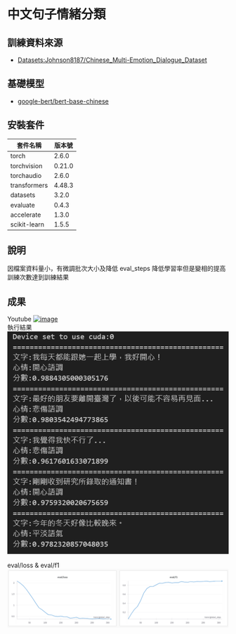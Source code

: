 # 中文句子情緒分類

## 訓練資料來源
- [Datasets:Johnson8187/Chinese_Multi-Emotion_Dialogue_Dataset](https://huggingface.co/datasets/Johnson8187/Chinese_Multi-Emotion_Dialogue_Dataset)

## 基礎模型
- [google-bert/bert-base-chinese](https://huggingface.co/google-bert/bert-base-chinese)

## 安裝套件
|套件名稱|版本號|
|  ----  | ----  |
|torch        | 2.6.0|
|torchvision  | 0.21.0|
|torchaudio   | 2.6.0|
|transformers | 4.48.3|
|datasets     | 3.2.0|
|evaluate     | 0.4.3|
|accelerate   | 1.3.0|
|scikit-learn | 1.5.5|


## 說明
因檔案資料量小，有微調批次大小及降低 eval_steps
降低學習率但是變相的提高訓練次數達到訓練結果
## 成果
Youtube 
[![image](https://github.com/user-attachments/assets/ba8d4a1c-bb4c-4609-ab6f-5e715bdcd1ec)](https://www.youtube.com/watch?v=bND_9Fqtw7I)  
執行結果  
![alt text](image.png)

eval/loss & eval/f1
![alt text](image-1.png)
